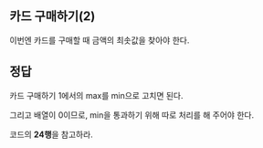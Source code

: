 ## 카드 구매하기(2)

이번엔 카드를 구매할 때 금액의 최솟값을 찾아야 한다.

## 정답

카드 구매하기 1에서의 max를 min으로 고치면 된다.

그리고 배열이 0이므로, min을 통과하기 위해 따로 처리를 해 주어야 한다.

코드의 **24행**을 참고하라.